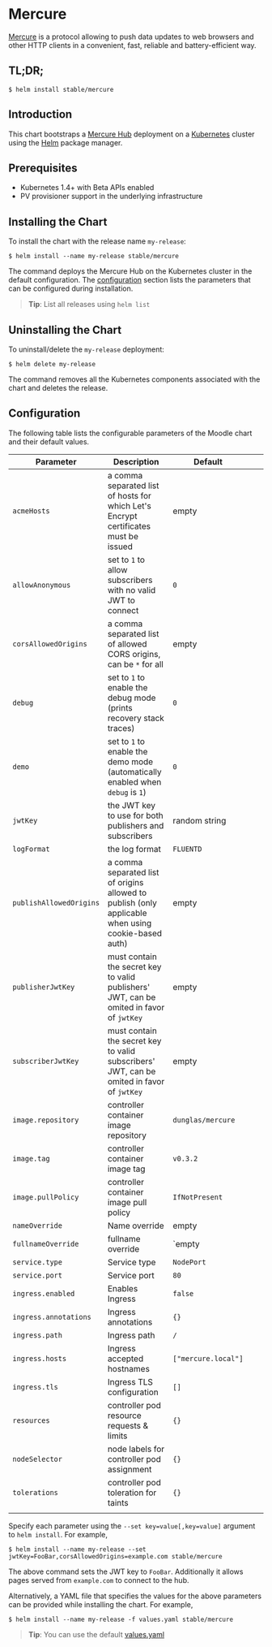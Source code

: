 # Mercure

[Mercure](https://mercure.rocks) is a protocol allowing to push data updates to web browsers and other HTTP clients in a convenient, fast, reliable and battery-efficient way.

## TL;DR;

```console
$ helm install stable/mercure
```

## Introduction

This chart bootstraps a [Mercure Hub](https://mercure.rocks) deployment on a [Kubernetes](http://kubernetes.io) cluster using the [Helm](https://helm.sh) package manager.

## Prerequisites

- Kubernetes 1.4+ with Beta APIs enabled
- PV provisioner support in the underlying infrastructure

## Installing the Chart

To install the chart with the release name `my-release`:

```console
$ helm install --name my-release stable/mercure
```

The command deploys the Mercure Hub on the Kubernetes cluster in the default configuration. The [configuration](#configuration) section lists the parameters that can be configured during installation.

> **Tip**: List all releases using `helm list`

## Uninstalling the Chart

To uninstall/delete the `my-release` deployment:

```console
$ helm delete my-release
```

The command removes all the Kubernetes components associated with the chart and deletes the release.

## Configuration

The following table lists the configurable parameters of the Moodle chart and their default values.

| Parameter               | Description                                                                                         | Default             |   |   |
|-------------------------|-----------------------------------------------------------------------------------------------------|---------------------|---|---|
| `acmeHosts`             | a comma separated list of hosts for which Let's Encrypt certificates must be issued                 | empty               |   |   |
| `allowAnonymous`        | set to `1` to allow subscribers with no valid JWT to connect                                        | `0`                 |   |   |
| `corsAllowedOrigins`    | a comma separated list of allowed CORS origins, can be `*` for all                                  | empty               |   |   |
| `debug`                 | set to `1` to enable the debug mode (prints recovery stack traces)                                  | `0`                 |   |   |
| `demo`                  | set to `1` to enable the demo mode (automatically enabled when `debug` is `1`)                      | `0`                 |   |   |
| `jwtKey`                | the JWT key to use for both publishers and subscribers                                              | random string       |   |   |
| `logFormat`             | the log format                                                                                      | `FLUENTD`           |   |   |
| `publishAllowedOrigins` | a comma separated list of origins allowed to publish (only applicable when using cookie-based auth) | empty               |   |   |
| `publisherJwtKey`       | must contain the secret key to valid publishers' JWT, can be omited in favor of `jwtKey`            | empty               |   |   |
| `subscriberJwtKey`      | must contain the secret key to valid subscribers' JWT, can be omited in favor of `jwtKey`           | empty               |   |   |
| `image.repository`      | controller container image repository                                                               | `dunglas/mercure`   |   |   |
| `image.tag`             | controller container image tag                                                                      | `v0.3.2`            |   |   |
| `image.pullPolicy`      | controller container image pull policy                                                              | `IfNotPresent`      |   |   |
| `nameOverride`          | Name override                                                                                       | empty               |   |   |
| `fullnameOverride`      | fullname override                                                                                   | `empty              |   |   |
| `service.type`          | Service type                                                                                        | `NodePort`          |   |   |
| `service.port`          | Service port                                                                                        | `80`                |   |   |
| `ingress.enabled`       | Enables Ingress                                                                                     | `false`             |   |   |
| `ingress.annotations`   | Ingress annotations                                                                                 | `{}`                |   |   |
| `ingress.path`          | Ingress path                                                                                        | `/`                 |   |   |
| `ingress.hosts`         | Ingress accepted hostnames                                                                          | `["mercure.local"]` |   |   |
| `ingress.tls`           | Ingress TLS configuration                                                                           | `[]`                |   |   |
| `resources`             | controller pod resource requests & limits                                                           | `{}`                |   |   |
| `nodeSelector`          | node labels for controller pod assignment                                                           | `{}`                |   |   |
| `tolerations`           | controller pod toleration for taints                                                                | `{}`                |   |   |
|                         |                                                                                                     |                     |   |   |

Specify each parameter using the `--set key=value[,key=value]` argument to `helm install`. For example,

```console
$ helm install --name my-release --set jwtKey=FooBar,corsAllowedOrigins=example.com stable/mercure
```

The above command sets the JWT key to `FooBar`.
Additionally it allows pages served from `example.com` to connect to the hub.

Alternatively, a YAML file that specifies the values for the above parameters can be provided while installing the chart. For example,

```console
$ helm install --name my-release -f values.yaml stable/mercure
```

> **Tip**: You can use the default [values.yaml](values.yaml)

